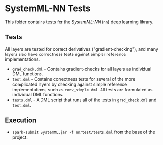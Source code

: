<!--
{% comment %}
Licensed to the Apache Software Foundation (ASF) under one or more
contributor license agreements.  See the NOTICE file distributed with
this work for additional information regarding copyright ownership.
The ASF licenses this file to you under the Apache License, Version 2.0
(the "License"); you may not use this file except in compliance with
the License.  You may obtain a copy of the License at

http://www.apache.org/licenses/LICENSE-2.0

Unless required by applicable law or agreed to in writing, software
distributed under the License is distributed on an "AS IS" BASIS,
WITHOUT WARRANTIES OR CONDITIONS OF ANY KIND, either express or implied.
See the License for the specific language governing permissions and
limitations under the License.
{% endcomment %}
-->

# SystemML-NN Tests

This folder contains tests for the *SystemML-NN* (`nn`) deep learning library.

## Tests

All layers are tested for correct derivatives ("gradient-checking"), and many layers also have correctness tests against simpler reference implementations.

* `grad_check.dml` - Contains gradient-checks for all layers as individual DML functions.
* `test.dml` - Contains correctness tests for several of the more complicated layers by checking against simple reference implementations, such as `conv_simple.dml`.  All tests are formulated as individual DML functions.
* `tests.dml` - A DML script that runs all of the tests in `grad_check.dml` and `test.dml`.

## Execution

* `spark-submit SystemML.jar -f nn/test/tests.dml` from the base of the project.
